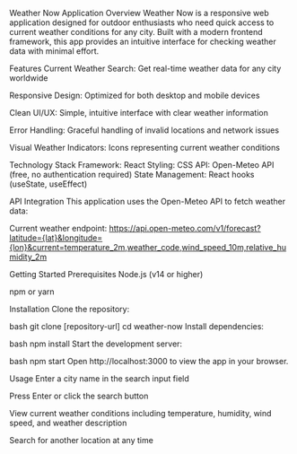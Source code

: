 Weather Now Application
Overview
Weather Now is a responsive web application designed for outdoor enthusiasts who need quick access to current weather conditions for any city. Built with a modern frontend framework, this app provides an intuitive interface for checking weather data with minimal effort.

Features
Current Weather Search: Get real-time weather data for any city worldwide

Responsive Design: Optimized for both desktop and mobile devices

Clean UI/UX: Simple, intuitive interface with clear weather information

Error Handling: Graceful handling of invalid locations and network issues

Visual Weather Indicators: Icons representing current weather conditions

Technology Stack
Framework: React
Styling: CSS
API: Open-Meteo API (free, no authentication required)
State Management: React hooks (useState, useEffect)

API Integration
This application uses the Open-Meteo API to fetch weather data:

Current weather endpoint: https://api.open-meteo.com/v1/forecast?latitude={lat}&longitude={lon}&current=temperature_2m,weather_code,wind_speed_10m,relative_humidity_2m

Getting Started
Prerequisites
Node.js (v14 or higher)

npm or yarn

Installation
Clone the repository:

bash
git clone [repository-url]
cd weather-now
Install dependencies:

bash
npm install
Start the development server:

bash
npm start
Open http://localhost:3000 to view the app in your browser.

Usage
Enter a city name in the search input field

Press Enter or click the search button

View current weather conditions including temperature, humidity, wind speed, and weather description

Search for another location at any time

